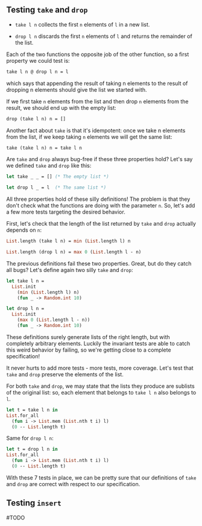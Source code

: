 ## Testing `take` and `drop`

* `take l n` collects the first `n` elements of `l` in a new list.

* `drop l n` discards the first `n` elements of `l` and returns the remainder of the list.

Each of the two functions the opposite job of the other function, so a first property we could test is:
```ocaml
take l n @ drop l n = l
```
which says that appending the result of taking n elements to the result of dropping n elements should give the list we started with.

If we first take `n` elements from the list and then drop `n` elements from the result, we should end up with the empty list:
```ocaml
drop (take l n) n = []
```

Another fact about `take` is that it's idempotent: once we take n elements from the list, if we keep taking `n` elements we will get the same list:
```ocaml
take (take l n) n = take l n
```

Are `take` and `drop` always bug-free if these three properties hold? Let's say we defined `take` and `drop` like this:

```ocaml
let take _ _ = [] (* The empty list *)

let drop l _ = l  (* The same list *)
```

All three properties hold of these silly definitions! The problem is that they don't check what the functions are doing with the parameter `n`. So, let's add a few more tests targeting the desired behavior.

First, let's check that the length of the list returned by `take` and `drop` actually depends on `n`:

```ocaml
List.length (take l n) = min (List.length l) n
```

```ocaml
List.length (drop l n) = max 0 (List.length l - n)
```

The previous definitions fail these two properties. Great, but do they catch all bugs? Let's define again two silly `take` and `drop`:

```ocaml
let take l n =
  List.init
    (min (List.length l) n)
    (fun _ -> Random.int 10)

let drop l n =
  List.init
    (max 0 (List.length l - n))
    (fun _ -> Random.int 10)
```

These definitions surely generate lists of the right length, but with completely arbitrary elements. Luckily the invariant tests are able to catch this weird behavior by failing, so we're getting close to a complete specification!

It never hurts to add more tests - more tests, more coverage. Let's test that `take` and `drop` preserve the elements of the list.

For both `take` and `drop`, we may state that the lists they produce are sublists of the original list: so, each element that belongs to `take l n` 
also belongs to `l`.

```ocaml
let t = take l n in
List.for_all
  (fun i -> List.mem (List.nth t i) l)
  (0 -- List.length t)
```

Same for `drop l n`:
```ocaml
let t = drop l n in
List.for_all
  (fun i -> List.mem (List.nth t i) l)
  (0 -- List.length t)
```

With these 7 tests in place, we can be pretty sure that our definitions of `take`
and `drop` are correct with respect to our specification.


## Testing `insert`

\#TODO